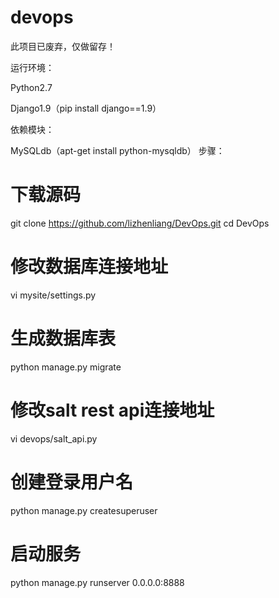 # devops
此项目已废弃，仅做留存！

运行环境：

Python2.7

Django1.9（pip install django==1.9）

依赖模块：

MySQLdb（apt-get install python-mysqldb）
步骤：
# 下载源码
git clone https://github.com/lizhenliang/DevOps.git
cd DevOps
# 修改数据库连接地址
vi mysite/settings.py  
# 生成数据库表
python manage.py migrate 
# 修改salt rest api连接地址
vi devops/salt_api.py 
# 创建登录用户名
python manage.py createsuperuser 
# 启动服务
python manage.py runserver 0.0.0.0:8888 
